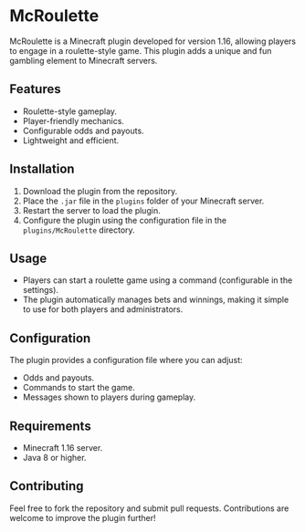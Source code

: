 # McRoulette

McRoulette is a Minecraft plugin developed for version 1.16, allowing players to engage in a roulette-style game. This plugin adds a unique and fun gambling element to Minecraft servers.

## Features

- Roulette-style gameplay.
- Player-friendly mechanics.
- Configurable odds and payouts.
- Lightweight and efficient.

## Installation

1. Download the plugin from the repository.
2. Place the `.jar` file in the `plugins` folder of your Minecraft server.
3. Restart the server to load the plugin.
4. Configure the plugin using the configuration file in the `plugins/McRoulette` directory.

## Usage

- Players can start a roulette game using a command (configurable in the settings).
- The plugin automatically manages bets and winnings, making it simple to use for both players and administrators.

## Configuration

The plugin provides a configuration file where you can adjust:

- Odds and payouts.
- Commands to start the game.
- Messages shown to players during gameplay.

## Requirements

- Minecraft 1.16 server.
- Java 8 or higher.

## Contributing

Feel free to fork the repository and submit pull requests. Contributions are welcome to improve the plugin further!
